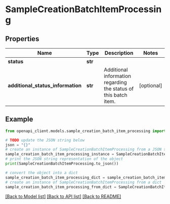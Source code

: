 # SampleCreationBatchItemProcessing


## Properties

Name | Type | Description | Notes
------------ | ------------- | ------------- | -------------
**status** | **str** |  | 
**additional_status_information** | **str** | Additional information regarding the status of this batch item. | [optional] 

## Example

```python
from openapi_client.models.sample_creation_batch_item_processing import SampleCreationBatchItemProcessing

# TODO update the JSON string below
json = "{}"
# create an instance of SampleCreationBatchItemProcessing from a JSON string
sample_creation_batch_item_processing_instance = SampleCreationBatchItemProcessing.from_json(json)
# print the JSON string representation of the object
print(SampleCreationBatchItemProcessing.to_json())

# convert the object into a dict
sample_creation_batch_item_processing_dict = sample_creation_batch_item_processing_instance.to_dict()
# create an instance of SampleCreationBatchItemProcessing from a dict
sample_creation_batch_item_processing_from_dict = SampleCreationBatchItemProcessing.from_dict(sample_creation_batch_item_processing_dict)
```
[[Back to Model list]](../README.md#documentation-for-models) [[Back to API list]](../README.md#documentation-for-api-endpoints) [[Back to README]](../README.md)


